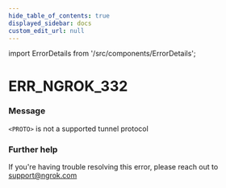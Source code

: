 ```yaml
---
hide_table_of_contents: true
displayed_sidebar: docs
custom_edit_url: null
---
```


import ErrorDetails from '/src/components/ErrorDetails';

# ERR_NGROK_332

### Message
`<PROTO>` is not a supported tunnel protocol

### Further help
If you're having trouble resolving this error, please reach out to [support@ngrok.com](mailto:support@ngrok.com?subject=Help%20with%20ERR_NGROK_332)

<ErrorDetails error='err_ngrok_332' />
